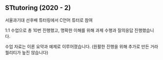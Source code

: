 ## STtutoring (2020 - 2)
서울과기대 선후배 튜터링에서 C언어 튜터로 참여


1:1 수업으로 총 10번 진행했고, 명확한 이해를 위해 과제 수행과 질의응답 진행했습니다.


수업 자료는 이론 요약과 예제로 이루어졌습니다.
(원활한 진행을 위해 추가로 만든 거라 퀄리티가 높진 않습니다) 
